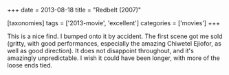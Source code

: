 +++
date = 2013-08-18
title = "Redbelt (2007)"

[taxonomies]
tags = ['2013-movie', 'excellent']
categories = ['movies']
+++

This is a nice find. I bumped onto it by accident. The first scene got
me sold (gritty, with good performances, especially the amazing Chiwetel
Ejiofor, as well as good direction). It does not disappoint throughout,
and it's amazingly unpredictable. I wish it could have been longer,
with more of the loose ends tied.
